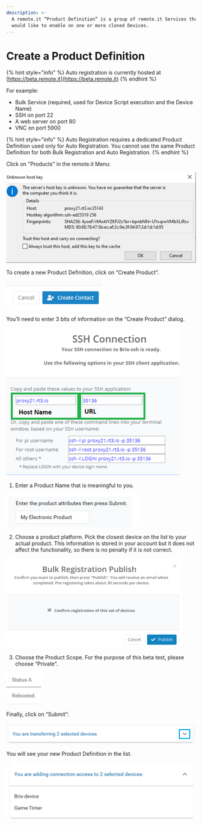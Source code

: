 ```yaml
---
description: >-
  A remote.it “Product Definition” is a group of remote.it Services that you
  would like to enable on one or more cloned Devices.
---
```


# Create a Product Definition

{% hint style="info" %}
Auto registration is currently hosted at [https://beta.remote.it](https://beta.remote.it)
{% endhint %}

For example:

* Bulk Service \(required, used for Device Script execution and the Device Name\)
* SSH on port 22
* A web server on port 80
* VNC on port 5900

{% hint style="info" %}
Auto Registration requires a dedicated Product Definition used only for Auto Registration. You cannot use the same Product Definition for both Bulk Registration and Auto Registration.
{% endhint %}

Click on "Products" in the remote.it Menu:

![](../../.gitbook/assets/image%20%28134%29.png)

To create a new Product Definition, click on “Create Product”.

![](../../.gitbook/assets/image%20%28181%29.png)

You’ll need to enter 3 bits of information on the “Create Product” dialog.

![](../../.gitbook/assets/image%20%2898%29.png)

1. Enter a Product Name that is meaningful to you.

![](../../.gitbook/assets/image%20%28352%29.png)

2. Choose a product platform.  Pick the closest device on the list to your actual product.  This information is stored in your account but it does not affect the functionality, so there is no penalty if it is not correct.

![](../../.gitbook/assets/image%20%28196%29.png)

3. Choose the Product Scope.  For the purpose of this beta test, please choose “Private”.

![](../../.gitbook/assets/image%20%2894%29.png)

Finally, click on “Submit”:

![](../../.gitbook/assets/image%20%28156%29.png)

You will see your new Product Definition in the list.

![](../../.gitbook/assets/image%20%28271%29.png)

